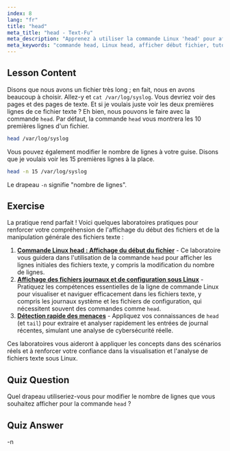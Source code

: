 ```yaml
---
index: 8
lang: "fr"
title: "head"
meta_title: "head - Text-Fu"
meta_description: "Apprenez à utiliser la commande Linux 'head' pour afficher le début des fichiers. Comprenez les options comme -n pour le nombre de lignes. Tutoriel essentiel sur les commandes Linux."
meta_keywords: "commande head, Linux head, afficher début fichier, tutoriel Linux, commandes Linux, Linux débutant, head -n, guide Linux"
---
```


## Lesson Content

Disons que nous avons un fichier très long ; en fait, nous en avons beaucoup à choisir. Allez-y et `cat /var/log/syslog`. Vous devriez voir des pages et des pages de texte. Et si je voulais juste voir les deux premières lignes de ce fichier texte ? Eh bien, nous pouvons le faire avec la commande `head`. Par défaut, la commande `head` vous montrera les 10 premières lignes d'un fichier.

```bash
head /var/log/syslog
```

Vous pouvez également modifier le nombre de lignes à votre guise. Disons que je voulais voir les 15 premières lignes à la place.

```bash
head -n 15 /var/log/syslog
```

Le drapeau `-n` signifie "nombre de lignes".

## Exercise

La pratique rend parfait ! Voici quelques laboratoires pratiques pour renforcer votre compréhension de l'affichage du début des fichiers et de la manipulation générale des fichiers texte :

1. **[Commande Linux head : Affichage du début du fichier](https://labex.io/fr/labs/linux-linux-head-command-file-beginning-display-214302)** - Ce laboratoire vous guidera dans l'utilisation de la commande `head` pour afficher les lignes initiales des fichiers texte, y compris la modification du nombre de lignes.
2. **[Affichage des fichiers journaux et de configuration sous Linux](https://labex.io/fr/labs/linux-viewing-log-and-configuration-files-in-linux-387914)** - Pratiquez les compétences essentielles de la ligne de commande Linux pour visualiser et naviguer efficacement dans les fichiers texte, y compris les journaux système et les fichiers de configuration, qui nécessitent souvent des commandes comme `head`.
3. **[Détection rapide des menaces](https://labex.io/fr/labs/linux-rapid-threat-detection-387930)** - Appliquez vos connaissances de `head` (et `tail`) pour extraire et analyser rapidement les entrées de journal récentes, simulant une analyse de cybersécurité réelle.

Ces laboratoires vous aideront à appliquer les concepts dans des scénarios réels et à renforcer votre confiance dans la visualisation et l'analyse de fichiers texte sous Linux.

## Quiz Question

Quel drapeau utiliseriez-vous pour modifier le nombre de lignes que vous souhaitez afficher pour la commande `head` ?

## Quiz Answer

-n
